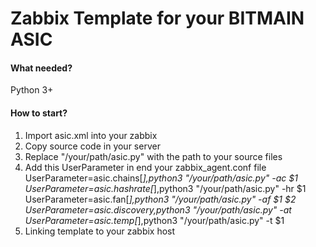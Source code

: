 # Zabbix Template for your BITMAIN ASIC

#### What needed?
Python 3+
#### How to start?
1. Import asic.xml into your zabbix
2. Copy source code in your server
3. Replace "/your/path/asic.py" with the path to your source files
4. Add this UserParameter in end your zabbix_agent.conf file 
UserParameter=asic.chains[*],python3 "/your/path/asic.py" -ac $1
UserParameter=asic.hashrate[*],python3 "/your/path/asic.py" -hr $1
UserParameter=asic.fan[*],python3 "/your/path/asic.py" -af $1 $2
UserParameter=asic.discovery,python3 "/your/path/asic.py" -at
UserParameter=asic.temp[*],python3 "/your/path/asic.py" -t $1
5. Linking template to your zabbix host 



